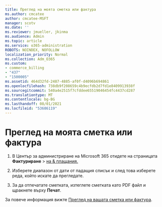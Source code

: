 ```yaml
---
title: Преглед на моята сметка или фактура
ms.author: cmcatee
author: cmcatee-MSFT
manager: scotv
ms.date: ''
ms.reviewer: jmueller, jkinma
ms.audience: Admin
ms.topic: article
ms.service: o365-administration
ROBOTS: NOINDEX, NOFOLLOW
localization_priority: Normal
ms.collection: Adm_O365
ms.custom:
- commerce_billing
- "437"
- "1500005"
ms.assetid: 464d32fd-2487-4885-af0f-d4096b694861
ms.openlocfilehash: 738db9f208659c4b9ecfdb2d7fd1e8409913938f
ms.sourcegitcommit: 540a4e2515f7cfddee65519046454fc4437cd287
ms.translationtype: MT
ms.contentlocale: bg-BG
ms.lasthandoff: 08/01/2021
ms.locfileid: "53686119"
---
```

# <a name="view-my-bill-or-invoice"></a>Преглед на моята сметка или фактура

1. В Център за администриране на Microsoft 365 отидете на страницата **Фактуриране** \> [на & плащания.](https://go.microsoft.com/fwlink/p/?linkid=848039)

2. Изберете диапазон от дати от падащия списък и след това изберете реда, който искате да прегледате.

3. За да отпечатате сметката, изтеглете сметката като PDF файл и щракнете върху **Печат**.

За повече информация вижте [Преглед на вашата сметка или фактура](/microsoft-365/commerce/billing-and-payments/view-your-bill-or-invoice).
